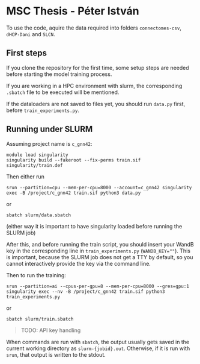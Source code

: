 # MSC Thesis - Péter István

To use the code, aquire the data required into folders `connectomes-csv`, `dHCP-Dani` and `SLCN`.

## First steps

If you clone the repository for the first time, some setup steps are needed before starting the model training process.

If you are working in a HPC environment with slurm, the corresponding `.sbatch` file to be executed will be mentioned.

If the dataloaders are not saved to files yet, you should run `data.py` first, before `train_experiments.py`.

## Running under SLURM

Assuming project name is `c_gnn42`:
```
module load singularity
singularity build --fakeroot --fix-perms train.sif singularity/train.def
```
Then either run
```
srun --partition=cpu --mem-per-cpu=8000 --account=c_gnn42 singularity exec -B /project/c_gnn42 train.sif python3 data.py
```
or
```
sbatch slurm/data.sbatch
```
(either way it is important to have singularity loaded before running the SLURM job)

After this, and before running the train script, you should insert your WandB key in the corresponding line in `train_experiments.py` (`WANDB_KEY=""`). This is important, because the SLURM job does not get a TTY by default, so you cannot interactively provide the key via the command line.

Then to run the training:
```
srun --partition=ai --cpus-per-gpu=8 --mem-per-cpu=8000 --gres=gpu:1 singularity exec --nv -B /project/c_gnn42 train.sif python3 train_experiments.py
```
or
```
sbatch slurm/train.sbatch
```

> TODO: API key handling

When commands are run with `sbatch`, the output usually gets saved in the current working directory as `slurm-{jobid}.out`. Otherwise, if it is run with `srun`, that output is written to the stdout.